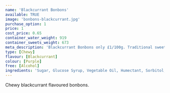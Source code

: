 ```yaml
---
name: 'Blackcurrant Bonbons'
available: TRUE
image: 'bonbons-blackcurrant.jpg'
purchase_option: 1
price: 1
cost_price: 0.65
container_water_weight: 919
container_sweets_weight: 673
meta_description: 'Blackcurrant Bonbons only £1/100g. Traditional sweets and more at Humbugs Confectionery Store. Specialists in satisfying your sweet tooth!'
type: [Chewy]
flavour: [Blackcurrant]
colour: [Purple]
free: [Alcohol]
ingredients: 'Sugar, Glucose Syrup, Vegetable Oil, Humectant, Sorbitol, Citric Acid, Pork Gelatine, Dextrose, Flavourings, Colours: E163, E153; Emulsifier: Soya Lecithin'
---
```

Chewy blackcurrant flavoured bonbons.